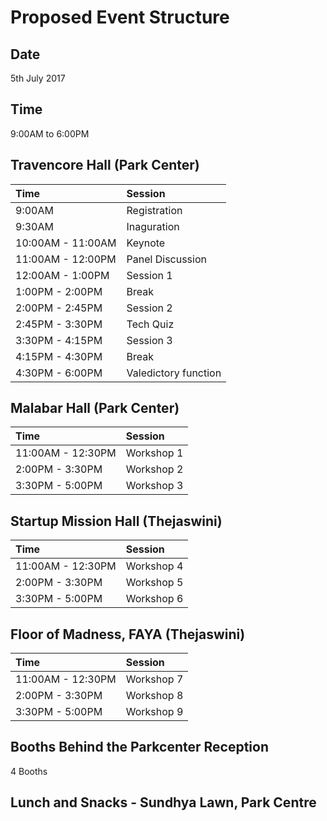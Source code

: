 # Proposed Event Structure
## Date
  5th July 2017
## Time
  9:00AM to 6:00PM
## Travencore Hall (Park Center)

| Time                               | Session                     |
|:-----------------------------------|:----------------------------|
| 9:00AM                             | Registration                |
| 9:30AM                             | Inaguration                 | 
| 10:00AM - 11:00AM                  | Keynote                     |
| 11:00AM - 12:00PM                  | Panel Discussion            | 
| 12:00AM - 1:00PM                   | Session 1                   |
| 1:00PM -  2:00PM                   | Break                       |
| 2:00PM -  2:45PM                   | Session 2                   |
| 2:45PM -  3:30PM                   | Tech Quiz                   |
| 3:30PM - 4:15PM                    | Session 3                   |
| 4:15PM - 4:30PM                    | Break                       |
| 4:30PM - 6:00PM                    | Valedictory function        |

## Malabar Hall (Park Center)

| Time                               | Session                     |
|:-----------------------------------|:----------------------------|
| 11:00AM - 12:30PM                  | Workshop 1                  |
| 2:00PM -  3:30PM                   | Workshop 2                  |
| 3:30PM -  5:00PM                   | Workshop 3                  |

## Startup Mission Hall (Thejaswini)

| Time                               | Session                     |
|:-----------------------------------|:----------------------------|
| 11:00AM - 12:30PM                  | Workshop 4                  |
| 2:00PM -  3:30PM                   | Workshop 5                  |
| 3:30PM -  5:00PM                   | Workshop 6                  |


## Floor of Madness, FAYA (Thejaswini)

| Time                               | Session                     |
|:-----------------------------------|:----------------------------|
| 11:00AM - 12:30PM                  | Workshop 7                  |
| 2:00PM -  3:30PM                   | Workshop 8                  |
| 3:30PM -  5:00PM                   | Workshop 9                  |

## Booths Behind the Parkcenter Reception

4 Booths

## Lunch and Snacks - Sundhya Lawn, Park Centre
